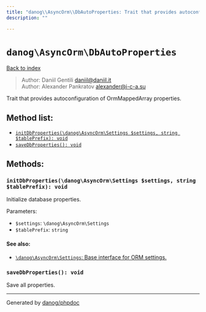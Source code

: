 ```yaml
---
title: "danog\\AsyncOrm\\DbAutoProperties: Trait that provides autoconfiguration of OrmMappedArray properties."
description: ""

---
```

# `danog\AsyncOrm\DbAutoProperties`
[Back to index](../../index.md)

> Author: Daniil Gentili <daniil@daniil.it>  
> Author: Alexander Pankratov <alexander@i-c-a.su>  
  

Trait that provides autoconfiguration of OrmMappedArray properties.  




## Method list:
* [`initDbProperties(\danog\AsyncOrm\Settings $settings, string $tablePrefix): void`](#initDbProperties)
* [`saveDbProperties(): void`](#saveDbProperties)

## Methods:
### <a name="initDbProperties"></a> `initDbProperties(\danog\AsyncOrm\Settings $settings, string $tablePrefix): void`

Initialize database properties.


Parameters:

* `$settings`: `\danog\AsyncOrm\Settings`   
* `$tablePrefix`: `string`   


#### See also: 
* [`\danog\AsyncOrm\Settings`: Base interface for ORM settings.](../../danog/AsyncOrm/Settings.md)




### <a name="saveDbProperties"></a> `saveDbProperties(): void`

Save all properties.



---
Generated by [danog/phpdoc](https://phpdoc.daniil.it)
